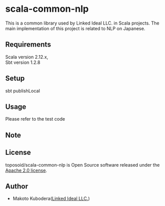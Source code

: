 # scala-common-nlp
This is a common library used by Linked Ideal LLC. in Scala projects.
The main implementation of this project is related to NLP on Japanese.

## Requirements
Scala version 2.12.x,   
Sbt version 1.2.8

## Setup
sbt publishLocal

## Usage
Please refer to the test code

## Note

## License
toposoid/scala-common-nlp is Open Source software released under the [Apache 2.0 license](https://www.apache.org/licenses/LICENSE-2.0.html).

## Author
* Makoto Kubodera([Linked Ideal LLC.](https://linked-ideal.com/))
